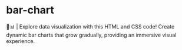 # bar-chart
📱📊 | Explore data visualization with this HTML and CSS code! Create dynamic bar charts that grow gradually, providing an immersive visual experience.
